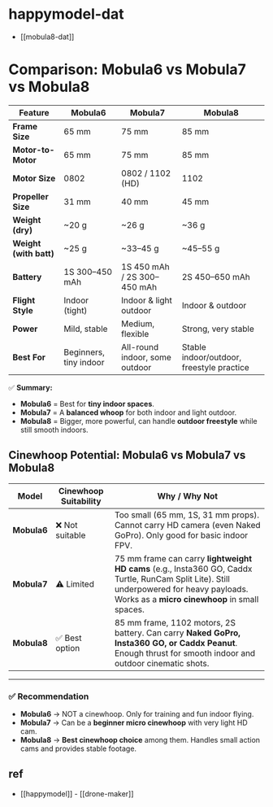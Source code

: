 
# happymodel-dat

- [[mobula8-dat]]



# Comparison: Mobula6 vs Mobula7 vs Mobula8

| Feature                | Mobula6                | Mobula7                        | Mobula8                                   |
| ---------------------- | ---------------------- | ------------------------------ | ----------------------------------------- |
| **Frame Size**         | 65 mm                  | 75 mm                          | 85 mm                                     |
| **Motor-to-Motor**     | 65 mm                  | 75 mm                          | 85 mm                                     |
| **Motor Size**         | 0802                   | 0802 / 1102 (HD)               | 1102                                      |
| **Propeller Size**     | 31 mm                  | 40 mm                          | 45 mm                                     |
| **Weight (dry)**       | ~20 g                  | ~26 g                          | ~36 g                                     |
| **Weight (with batt)** | ~25 g                  | ~33–45 g                       | ~45–55 g                                  |
| **Battery**            | 1S 300–450 mAh         | 1S 450 mAh / 2S 300–450 mAh    | 2S 450–650 mAh                            |
| **Flight Style**       | Indoor (tight)         | Indoor & light outdoor         | Indoor & outdoor                          |
| **Power**              | Mild, stable           | Medium, flexible               | Strong, very stable                       |
| **Best For**           | Beginners, tiny indoor | All-round indoor, some outdoor | Stable indoor/outdoor, freestyle practice |

✅ **Summary:**  
- **Mobula6** = Best for **tiny indoor spaces**.  
- **Mobula7** = A **balanced whoop** for both indoor and light outdoor.  
- **Mobula8** = Bigger, more powerful, can handle **outdoor freestyle** while still smooth indoors.



## Cinewhoop Potential: Mobula6 vs Mobula7 vs Mobula8

| Model       | Cinewhoop Suitability | Why / Why Not                                                                                                                                                                              |
| ----------- | --------------------- | ------------------------------------------------------------------------------------------------------------------------------------------------------------------------------------------ |
| **Mobula6** | ❌ Not suitable        | Too small (65 mm, 1S, 31 mm props). Cannot carry HD camera (even Naked GoPro). Only good for basic indoor FPV.                                                                             |
| **Mobula7** | ⚠️ Limited             | 75 mm frame can carry **lightweight HD cams** (e.g., Insta360 GO, Caddx Turtle, RunCam Split Lite). Still underpowered for heavy payloads. Works as a **micro cinewhoop** in small spaces. |
| **Mobula8** | ✅ Best option         | 85 mm frame, 1102 motors, 2S battery. Can carry **Naked GoPro, Insta360 GO, or Caddx Peanut**. Enough thrust for smooth indoor and outdoor cinematic shots.                                |

---

### ✅ Recommendation
- **Mobula6** → NOT a cinewhoop. Only for training and fun indoor flying.  
- **Mobula7** → Can be a **beginner micro cinewhoop** with very light HD cam.  
- **Mobula8** → **Best cinewhoop choice** among them. Handles small action cams and provides stable footage.




## ref 

- [[happymodel]] - [[drone-maker]]